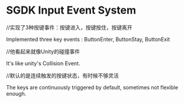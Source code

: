 # SGDK Input Event System

//实现了3种按键事件：按键进入，按键按住，按键离开

Implemented three key events : ButtonEnter, ButtonStay, ButtonExit

//他看起来就像Unity的碰撞事件

It's like unity's Collision Event.

//默认的是连续触发的按键状态，有时候不够灵活

The keys are continuously triggered by default, sometimes not flexible enough.
